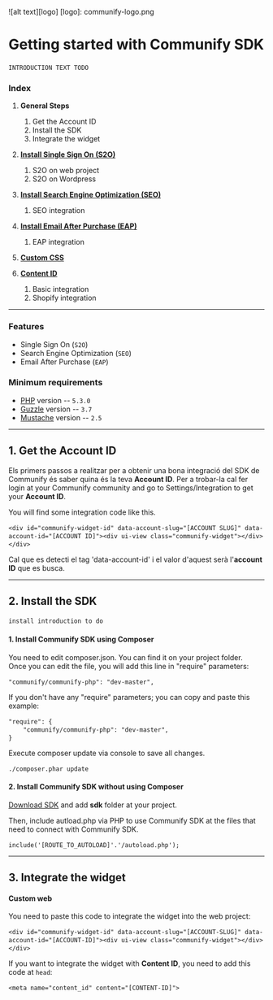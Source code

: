 ![alt text][logo]
[logo]: communify-logo.png

# Getting started with Communify SDK 

`INTRODUCTION TEXT TODO` 

### Index

1. **General Steps**
    1. Get the Account ID
    2. Install the SDK
    3. Integrate the widget

2. **[Install Single Sign On (S2O)](/s2o/)**
    1. S2O on web project
    2. S2O on Wordpress
3. **[Install Search Engine Optimization (SEO)](/seo/)**
    1. SEO integration
4. **[Install Email After Purchase (EAP)](/eap/)**
    1. EAP integration
5. **[Custom CSS](/custom-css/)**
6. **[Content ID](/content-id/)**
    1. Basic integration
    2. Shopify integration

---

### Features

* Single Sign On (`S2O`)
* Search Engine Optimization (`SEO`)
* Email After Purchase (`EAP`)

### Minimum requirements

* [PHP](http://www.php.net) version -- `5.3.0` 
* [Guzzle](https://github.com/guzzle/guzzle) version -- `3.7`
* [Mustache](https://mustache.github.io/) version -- `2.5`

---

## 1. Get the Account ID


Els primers passos a realitzar per a obtenir una bona integració del SDK de Communify és saber quina és la teva **Account ID**.
Per a trobar-la cal fer login at your Communify community and go to Settings/Integration to get your **Account ID**.
  
You will find some integration code like this.

    <div id="communify-widget-id" data-account-slug="[ACCOUNT SLUG]" data-account-id="[ACCOUNT ID]"><div ui-view class="communify-widget"></div></div>
    
Cal que es detecti el tag 'data-account-id' i el valor d'aquest serà l'**account ID** que es busca.

---

## 2. Install the SDK

`install introduction to do`

#### 1. Install Communify SDK using Composer

You need to edit composer.json. You can find it on your project folder.   
Once you can edit the file, you will add this line in "require" parameters:
    
    "communify/communify-php": "dev-master",

If you don't have any "require" parameters; you can copy and paste this example:
    
    "require": {
        "communify/communify-php": "dev-master",
    }

Execute composer update via console to save all changes.

    ./composer.phar update    

#### 2. Install Communify SDK without using Composer

[Download SDK](https://s3-us-west-2.amazonaws.com/communify-ops/releases/master/communify_sdk.zip) and add **sdk** folder at your project.   

Then, include autload.php via PHP to use Communify SDK at the files that need to connect with Communify SDK.

    include('[ROUTE_TO_AUTOLOAD]'.'/autoload.php');

---

## 3. Integrate the widget

#### Custom web
You need to paste this code to integrate the widget into the web project:

    <div id="communify-widget-id" data-account-slug="[ACCOUNT-SLUG]" data-account-id="[ACCOUNT-ID]"><div ui-view class="communify-widget"></div></div>
    
If you want to integrate the widget with **Content ID**, you need to add this code at `head`: 
    
    <meta name="content_id" content="[CONTENT-ID]">
    
<!-- #### Wordpress site

You need to copy your `<div>` code and Communify script inside wp_footer(). then, you need to trigger wp_footer() as an action in Wordpress functions.php file.   

You can get your `<div>` code from your Communify community at Integration section. -->

